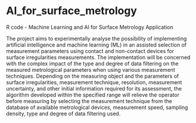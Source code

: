 # AI_for_surface_metrology
R code -  Machine Learning and AI for Surface Metrology Application

The project aims to experimentally analyse the possibility of implementing artificial intelligence and machine learning (ML) in an assisted selection of measurement parameters using contact and non-contact devices for surface irregularities measurements. The implementation will be concerned with the complex impact of the type and degree of data filtering on the measured metrological parameters when using various measurement techniques. Depending on the measuring object and the parameters of surface irregularities, measurement technique, resolution, measurement uncertainty, and other initial information required for its assessment, the algorithm developed within the specified range will relieve the operator before measuring by selecting the measurement technique from the database of available metrological devices, measurement speed, sampling density, type and degree of data filtering used.
